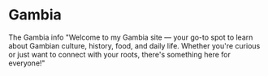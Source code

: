 # Gambia
The Gambia info
"Welcome to my Gambia site — your go-to spot to learn about Gambian culture, history, food, and daily life. Whether you're curious or just want to connect with your roots, there's something here for everyone!"

